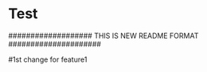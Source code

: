 # Test
################### THIS  IS  NEW README FORMAT  #####################

#1st change for feature1